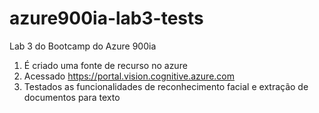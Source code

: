 # azure900ia-lab3-tests
Lab 3 do Bootcamp do Azure 900ia 

1. É criado uma fonte de recurso no azure
2. Acessado https://portal.vision.cognitive.azure.com
3. Testados as funcionalidades de reconhecimento facial e extração de documentos para texto
